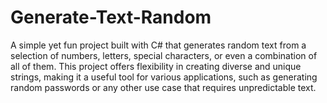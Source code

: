 # Generate-Text-Random



A simple yet fun project built with C#
that generates random text from a selection of numbers, letters, special characters,
or even a combination of all of them.
This project offers flexibility in creating diverse and unique strings,
making it a useful tool for various applications,
such as generating random passwords or any other use case that requires unpredictable text.
